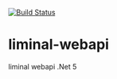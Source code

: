 [![Build Status](https://dev.azure.com/TwoLittleBirds/liminal/_apis/build/status/TwoLittleBirds.liminal-webapi?branchName=main)](https://dev.azure.com/TwoLittleBirds/liminal/_build/latest?definitionId=12&branchName=main)

# liminal-webapi

liminal  webapi .Net 5
